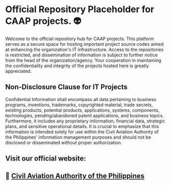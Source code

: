 # Official Repository Placeholder for CAAP projects. 👽
Welcome to the official repository hub for CAAP projects. This platform serves as a secure space for hosting important project source codes aimed at enhancing the organization's IT infrastructure. Access to the repositories is restricted, and dissemination of information is subject to further notice from the head of the organization/agency. Your cooperation in maintaining the confidentiality and integrity of the projects hosted here is greatly appreciated.
## Non-Disclosure Clause for IT Projects
Confidential Information shall encompass all data pertaining to business programs, inventions, trademarks, copyrighted material, trade secrets, existing products, potential products, applications, systems, components, technologies, pending/abandoned patent applications, and business topics. Furthermore, it includes any proprietary information, financial data, strategic plans, and sensitive operational details. It is crucial to emphasize that this information is intended solely for use within the Civil Aviation Authority of the Philippines' information management purposes and should not be disclosed or disseminated without proper authorization.

## Visit our official website:
## 🔗 [Civil Aviation Authority of the Philippines](https://caap.gov.ph)
